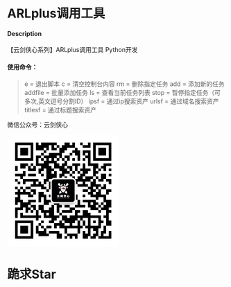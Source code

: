 # ARLplus调用工具

#### Description
【云剑侠心系列】ARLplus调用工具
Python开发

#### 使用命令：
> e = 退出脚本 
> c = 清空控制台内容 
> rm = 删除指定任务 
> add = 添加新的任务 
> addfile = 批量添加任务 
> ls = 查看当前任务列表 
> stop = 暂停指定任务（可多次,英文逗号分割ID） 
> ipsf = 通过ip搜索资产 
> urlsf = 通过域名搜索资产 
> titlesf = 通过标题搜索资产 

微信公众号：云剑侠心

![](/258X258.jpg)

# 跪求Star
